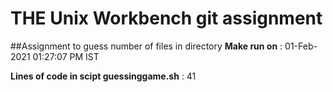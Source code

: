 # THE Unix Workbench git assignment 
##Assignment to guess number of files in directory
**Make run on** : 01-Feb-2021 01:27:07 PM IST

**Lines of code in scipt guessinggame.sh** : 41
